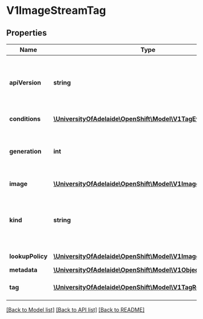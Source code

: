 # V1ImageStreamTag

## Properties
Name | Type | Description | Notes
------------ | ------------- | ------------- | -------------
**apiVersion** | **string** | APIVersion defines the versioned schema of this representation of an object. Servers should convert recognized schemas to the latest internal value, and may reject unrecognized values. More info: http://releases.k8s.io/HEAD/docs/devel/api-conventions.md#resources | [optional] 
**conditions** | [**\UniversityOfAdelaide\OpenShift\Model\V1TagEventCondition[]**](V1TagEventCondition.md) | conditions is an array of conditions that apply to the image stream tag. | [optional] 
**generation** | **int** | generation is the current generation of the tagged image - if tag is provided and this value is not equal to the tag generation, a user has requested an import that has not completed, or conditions will be filled out indicating any error. | 
**image** | [**\UniversityOfAdelaide\OpenShift\Model\V1Image**](V1Image.md) | image associated with the ImageStream and tag. | 
**kind** | **string** | Kind is a string value representing the REST resource this object represents. Servers may infer this from the endpoint the client submits requests to. Cannot be updated. In CamelCase. More info: http://releases.k8s.io/HEAD/docs/devel/api-conventions.md#types-kinds | [optional] 
**lookupPolicy** | [**\UniversityOfAdelaide\OpenShift\Model\V1ImageLookupPolicy**](V1ImageLookupPolicy.md) | lookupPolicy indicates whether this tag will handle image references in this namespace. | 
**metadata** | [**\UniversityOfAdelaide\OpenShift\Model\V1ObjectMeta**](V1ObjectMeta.md) | Standard object&#39;s metadata. | [optional] 
**tag** | [**\UniversityOfAdelaide\OpenShift\Model\V1TagReference**](V1TagReference.md) | tag is the spec tag associated with this image stream tag, and it may be null if only pushes have occurred to this image stream. | 

[[Back to Model list]](../README.md#documentation-for-models) [[Back to API list]](../README.md#documentation-for-api-endpoints) [[Back to README]](../README.md)


